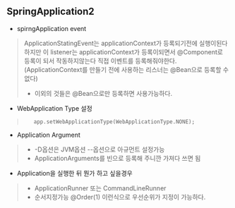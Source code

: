 ## SpringApplication2

- spirngApplication event
><SampleListner>ApplicationStatingEvent는 applicationContext가 등록되기전에 실행이된다 하지만 이 listener는 applicationContext가 등록이되면서 @Component로 등록이 되서
 작동하지않는다 직접 이벤트를 등록해줘야한다.(ApplicationContext를 만들기 전에 사용하는 리스너는 @Bean으로 등록할 수 없다)
>- 이외의 것들은 @Bean으로만 등록하면 사용가능하다.
- WebApplication Type 설정
>        app.setWebApplicationType(WebApplicationType.NONE);
- Application Argument
> -  -D옵션은 JVM옵션 --옵션으로 아규먼트 설정가능
> - ApplicationArguments를 빈으로 등록해 주니깐 가져다 쓰면 됨
- Application을 실행한 뒤 뭔가 하고 싶을경우
> - ApplicationRunner 또는 CommandLineRunner
> - 순서지정가능 @Order(1) 이런식으로 우선순위가 지정이 가능하다.